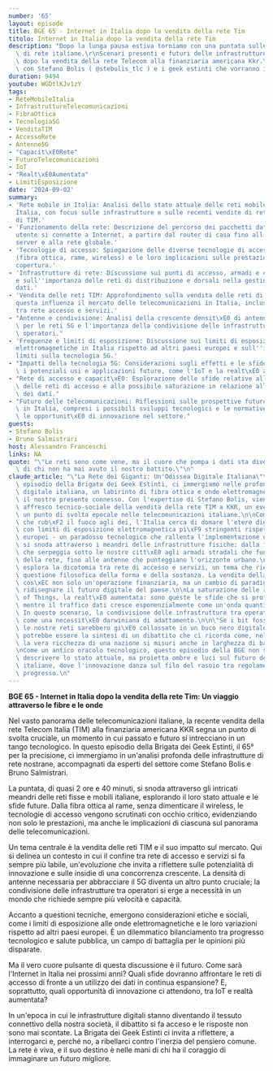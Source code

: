 ```yaml
---
number: '65'
layout: episode
title: BGE 65 - Internet in Italia dopo la vendita della rete Tim
titolo: Internet in Italia dopo la vendita della rete Tim
description: "Dopo la lunga pausa estiva torniamo con una puntata sulle infrastrutture\
  \ di rete italiane.\r\nScenari presenti e futuri delle infrastrutture ITC nostrane\
  \ dopo la vendita della rete Telecom alla finanziaria americana Kkr.\r\nNe parliamo\
  \ con Stefano Bolis ( @stebolis_tlc ) e i geek estinti che vorranno intervenire."
duration: 9494
youtube: WGDtlKJv1zY
tags:
- ReteMobileItalia
- InfrastruttureTelecomunicazioni
- FibraOttica
- Tecnologia5G
- VenditaTIM
- AccessoRete
- Antenne5G
- "Capacit\xE0Rete"
- FuturoTelecomunicazioni
- IoT
- "Realt\xE0Aumentata"
- LimitiEsposizione
date: '2024-09-02'
summary:
- 'Rete mobile in Italia: Analisi dello stato attuale delle reti mobile e fissa in
  Italia, con focus sulle infrastrutture e sulle recenti vendite di reti da parte
  di TIM.'
- 'Funzionamento della rete: Descrizione del percorso dei pacchetti dati quando un
  utente si connette a Internet, a partire dal router di casa fino all''accesso ai
  server e alla rete globale.'
- 'Tecnologie di accesso: Spiegazione delle diverse tecnologie di accesso alla rete
  (fibra ottica, rame, wireless) e le loro implicazioni sulle prestazioni e sulla
  copertura.'
- 'Infrastrutture di rete: Discussione sui punti di accesso, armadi e centraline,
  e sull''importanza delle reti di distribuzione e dorsali nella gestione del traffico
  dati.'
- 'Vendita delle reti TIM: Approfondimento sulla vendita delle reti di TIM e come
  questa influenza il mercato delle telecomunicazioni in Italia, inclusa la divisione
  tra rete accesso e servizi.'
- "Antenne e condivisione: Analisi della crescente densit\xE0 di antenne necessaria\
  \ per le reti 5G e l'importanza della condivisione delle infrastrutture tra diversi\
  \ operatori."
- 'Frequenze e limiti di esposizione: Discussione sui limiti di esposizione alle onde
  elettromagnetiche in Italia rispetto ad altri paesi europei e sull''impatto di tali
  limiti sulla tecnologia 5G.'
- "Impatti della tecnologia 5G: Considerazioni sugli effetti e le sfide del 5G, inclusi\
  \ i potenziali usi e applicazioni future, come l'IoT e la realt\xE0 aumentata."
- "Rete di accesso e capacit\xE0: Esplorazione delle sfide relative alla capacit\xE0\
  \ delle reti di accesso e alla possibile saturazione in relazione all'aumento dell'utilizzo\
  \ dei dati."
- "Futuro delle telecomunicazioni: Riflessioni sulle prospettive future delle telecomunicazioni\
  \ in Italia, compresi i possibili sviluppi tecnologici e le normative, nonch\xE9\
  \ le opportunit\xE0 di innovazione nel settore."
guests:
- Stefano Bolis
- Bruno Salmistrari
host: Alessandro Franceschi
links: NA
quote: "\"Le reti sono come vene, ma il cuore che pompa i dati sta diventando propriet\xE0\
  \ di chi non ha mai avuto il nostro battito.\"\n"
claude_article: "\"La Rete dei Giganti: Un'Odissea Digitale Italiana\"\n\nNel sessantacinquesimo\
  \ episodio della Brigata dei Geek Estinti, ci immergiamo nelle profondit\xE0 dell'infrastruttura\
  \ digitale italiana, un labirinto di fibra ottica e onde elettromagnetiche che definisce\
  \ il nostro presente connesso. Con l'expertise di Stefano Bolis, viene dipinto un\
  \ affresco tecnico-sociale della vendita della rete TIM a KKR, un evento che segna\
  \ un punto di svolta epocale nelle telecomunicazioni italiane.\n\nCome Prometeo\
  \ che rub\xF2 il fuoco agli dei, l'Italia cerca di domare l'etere digitale, confrontandosi\
  \ con limiti di esposizione elettromagnetica pi\xF9 stringenti rispetto ai vicini\
  \ europei - un paradosso tecnologico che rallenta l'implementazione del 5G. La discussione\
  \ si snoda attraverso i meandri delle infrastrutture fisiche: dalla fibra ottica\
  \ che serpeggia sotto le nostre citt\xE0 agli armadi stradali che fungono da sinapsi\
  \ della rete, fino alle antenne che punteggiano l'orizzonte urbano.\n\nIl podcast\
  \ esplora la dicotomia tra rete di accesso e servizi, un tema che riecheggia l'antica\
  \ questione filosofica della forma e della sostanza. La vendita della rete TIM diventa\
  \ cos\xEC non solo un'operazione finanziaria, ma un cambio di paradigma che potrebbe\
  \ ridisegnare il futuro digitale del paese.\n\nLa saturazione delle reti, l'Internet\
  \ of Things, la realt\xE0 aumentata: sono queste le sfide che si profilano all'orizzonte,\
  \ mentre il traffico dati cresce esponenzialmente come un'onda quantistica inarrestabile.\
  \ In questo scenario, la condivisione delle infrastrutture tra operatori emerge\
  \ come una necessit\xE0 darwiniana di adattamento.\n\n\"Se i bit fossero atomi,\
  \ le nostre reti sarebbero gi\xE0 collassate in un buco nero digitale.\" - questa\
  \ potrebbe essere la sintesi di un dibattito che ci ricorda come, nell'era dell'informazione,\
  \ la vera ricchezza di una nazione si misuri anche in larghezza di banda e latenza.\n\
  \nCome un antico oracolo tecnologico, questo episodio della BGE non si limita a\
  \ descrivere lo stato attuale, ma proietta ombre e luci sul futuro delle telecomunicazioni\
  \ italiane, dove l'innovazione danza sul filo del rasoio tra regolamentazione e\
  \ progresso.\n"
---
```

**BGE 65 - Internet in Italia dopo la vendita della rete Tim: Un viaggio attraverso le fibre e le onde**

Nel vasto panorama delle telecomunicazioni italiane, la recente vendita della rete Telecom Italia (TIM) alla finanziaria americana KKR segna un punto di svolta cruciale, un momento in cui passato e futuro si intrecciano in un tango tecnologico. In questo episodio della Brigata dei Geek Estinti, il 65° per la precisione, ci immergiamo in un'analisi profonda delle infrastrutture di rete nostrane, accompagnati da esperti del settore come Stefano Bolis e Bruno Salmistrari.

La puntata, di quasi 2 ore e 40 minuti, si snoda attraverso gli intricati meandri delle reti fisse e mobili italiane, esplorando il loro stato attuale e le sfide future. Dalla fibra ottica al rame, senza dimenticare il wireless, le tecnologie di accesso vengono scrutinati con occhio critico, evidenziando non solo le prestazioni, ma anche le implicazioni di ciascuna sul panorama delle telecomunicazioni.

Un tema centrale è la vendita delle reti TIM e il suo impatto sul mercato. Qui si delinea un contesto in cui il confine tra rete di accesso e servizi si fa sempre più labile, un'evoluzione che invita a riflettere sulle potenzialità di innovazione e sulle insidie di una concorrenza crescente. La densità di antenne necessaria per abbracciare il 5G diventa un altro punto cruciale; la condivisione delle infrastrutture tra operatori si erge a necessità in un mondo che richiede sempre più velocità e capacità.

Accanto a questioni tecniche, emergono considerazioni etiche e sociali, come i limiti di esposizione alle onde elettromagnetiche e le loro variazioni rispetto ad altri paesi europei. È un dilemmatico bilanciamento tra progresso tecnologico e salute pubblica, un campo di battaglia per le opinioni più disparate.

Ma il vero cuore pulsante di questa discussione è il futuro. Come sarà l'Internet in Italia nei prossimi anni? Quali sfide dovranno affrontare le reti di accesso di fronte a un utilizzo dei dati in continua espansione? E, soprattutto, quali opportunità di innovazione ci attendono, tra IoT e realtà aumentata?

In un'epoca in cui le infrastrutture digitali stanno diventando il tessuto connettivo della nostra società, il dibattito si fa acceso e le risposte non sono mai scontate. La Brigata dei Geek Estinti ci invita a riflettere, a interrogarci e, perché no, a ribellarci contro l'inerzia del pensiero comune. La rete è viva, e il suo destino è nelle mani di chi ha il coraggio di immaginare un futuro migliore.
